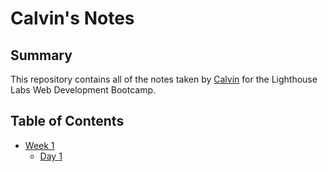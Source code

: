 # Calvin's Notes

## Summary

This repository contains all of the notes taken by [Calvin](https://github.com/Kikstyophobia) for the Lighthouse Labs Web Development Bootcamp. 


## Table of Contents
* [Week 1](/Week_1)
  * [Day 1](/Week_1/Day_1)

